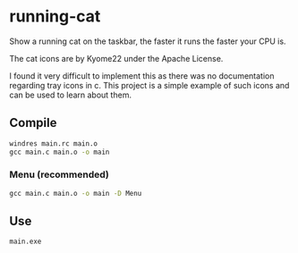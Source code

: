 # running-cat

Show a running cat on the taskbar, the faster it runs the faster your CPU is.

The cat icons are by Kyome22 under the Apache License.

I found it very difficult to implement this as there was no documentation regarding tray icons in c. This project is a simple example of such icons and can be used to learn about them.

## Compile

```bat
windres main.rc main.o
gcc main.c main.o -o main
```

### Menu (recommended)

```bat
gcc main.c main.o -o main -D Menu
```

## Use

```bat
main.exe
```
